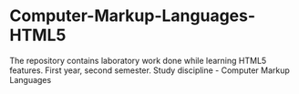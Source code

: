 # Computer-Markup-Languages-HTML5
The repository contains laboratory work done while learning HTML5 features. First year, second semester. Study discipline - Computer Markup Languages
